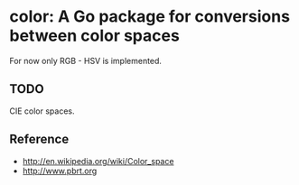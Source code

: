 color: A Go package for conversions between color spaces
========================================================

For now only RGB - HSV is implemented.

TODO
----
CIE color spaces.

Reference
---------
* http://en.wikipedia.org/wiki/Color_space
* http://www.pbrt.org

